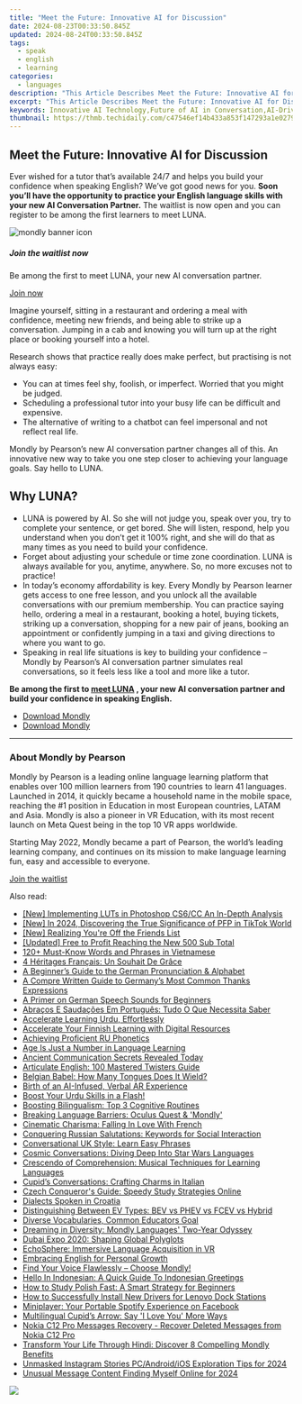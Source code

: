 ```yaml
---
title: "Meet the Future: Innovative AI for Discussion"
date: 2024-08-23T00:33:50.845Z
updated: 2024-08-24T00:33:50.845Z
tags:
  - speak
  - english
  - learning
categories:
  - languages
description: "This Article Describes Meet the Future: Innovative AI for Discussion"
excerpt: "This Article Describes Meet the Future: Innovative AI for Discussion"
keywords: Innovative AI Technology,Future of AI in Conversation,AI-Driven Discussion Tools,Next-Gen AI Communication Systems,AI in Enhancing Discussion Quality,Discuss AI's Role in Future Technology,Artificial Intelligence for Enhanced Dialogues
thumbnail: https://thmb.techidaily.com/c47546ef14b433a853f147293a1e027910647d2b3c636b3d7439e396fc35c411.jpg
---
```


## Meet the Future: Innovative AI for Discussion

 Ever wished for a tutor that’s available 24/7 and helps you build your confidence when speaking English? We’ve got good news for you. **Soon you’ll have the opportunity to practice your English language skills with your new AI Conversation Partner.** The waitlist is now open and you can register to be among the first learners to meet LUNA.

![mondly banner icon](https://edge.mondly.com/blog/wp-content/themes/mondly/img/mondly-banner-icon.png "Get Ready To Meet Your New Ai Conversation Partner 2")

##### Join the waitlist now

 Be among the first to meet LUNA, your new AI conversation partner.

[Join now](https://shop.mondly.com/affiliate.php?ACCOUNT=ATISTUDI&AFFILIATE=108875&PATH=https://www.mondly.com?AFFILIATE=108875)

 Imagine yourself, sitting in a restaurant and ordering a meal with confidence, meeting new friends, and being able to strike up a conversation. Jumping in a cab and knowing you will turn up at the right place or booking yourself into a hotel.

 Research shows that practice really does make perfect, but practising is not always easy:

* You can at times feel shy, foolish, or imperfect. Worried that you might be judged.
* Scheduling a professional tutor into your busy life can be difficult and expensive.
* The alternative of writing to a chatbot can feel impersonal and not reflect real life.

 Mondly by Pearson’s new AI conversation partner changes all of this. An innovative new way to take you one step closer to achieving your language goals. Say hello to LUNA.

## Why LUNA?

* LUNA is powered by AI. So she will not judge you, speak over you, try to complete your sentence, or get bored. She will listen, respond, help you understand when you don’t get it 100% right, and she will do that as many times as you need to build your confidence.
* Forget about adjusting your schedule or time zone coordination. LUNA is always available for you, anytime, anywhere. So, no more excuses not to practice!
* In today’s economy affordability is key. Every Mondly by Pearson learner gets access to one free lesson, and you unlock all the available conversations with our premium membership. You can practice saying hello, ordering a meal in a restaurant, booking a hotel, buying tickets, striking up a conversation, shopping for a new pair of jeans, booking an appointment or confidently jumping in a taxi and giving directions to where you want to go.
* Speaking in real life situations is key to building your confidence – Mondly by Pearson’s AI conversation partner simulates real conversations, so it feels less like a tool and more like a tutor.

 **Be among the first to [meet LUNA](https://shop.mondly.com/affiliate.php?ACCOUNT=ATISTUDI&AFFILIATE=108875&PATH=https://www.mondly.com?AFFILIATE=108875) , your new AI conversation partner and build your confidence in speaking English.**

* [Download Mondly](https://www.facebook.com/sharer/sharer.php?u=https%3A%2F%2Fwww.mondly.com%2Fblog%2Fnew-ai-conversation-partner%2F&t=Get+Ready+to+Meet+Your+New+AI+Conversation+Partner "Share on Facebook")
* [Download Mondly](https://shop.mondly.com/affiliate.php?ACCOUNT=ATISTUDI&AFFILIATE=108875&PATH=https://www.mondly.com?AFFILIATE=108875)

---

### About Mondly by Pearson

 Mondly by Pearson is a leading online language learning platform that enables over 100 million learners from 190 countries to learn 41 languages. Launched in 2014, it quickly became a household name in the mobile space, reaching the #1 position in Education in most European countries, LATAM and Asia. Mondly is also a pioneer in VR Education, with its most recent launch on Meta Quest being in the top 10 VR apps worldwide.

 Starting May 2022, Mondly became a part of Pearson, the world’s leading learning company, and continues on its mission to make language learning fun, easy and accessible to everyone.

[Join the waitlist](https://shop.mondly.com/affiliate.php?ACCOUNT=ATISTUDI&AFFILIATE=108875&PATH=https://www.mondly.com?AFFILIATE=108875)

<ins class="adsbygoogle"
     style="display:block"
     data-ad-format="autorelaxed"
     data-ad-client="ca-pub-7571918770474297"
     data-ad-slot="1223367746"></ins>



<ins class="adsbygoogle"
     style="display:block"
     data-ad-client="ca-pub-7571918770474297"
     data-ad-slot="8358498916"
     data-ad-format="auto"
     data-full-width-responsive="true"></ins>

<span class="atpl-alsoreadstyle">Also read:</span>
<div><ul>
<li><a href="https://some-knowledge.techidaily.com/new-implementing-luts-in-photoshop-cs6cc-an-in-depth-analysis/"><u>[New] Implementing LUTs in Photoshop CS6/CC  An In-Depth Analysis</u></a></li>
<li><a href="https://tiktok-videos.techidaily.com/new-in-2024-discovering-the-true-significance-of-pfp-in-tiktok-world/"><u>[New] In 2024, Discovering the True Significance of PFP in TikTok World</u></a></li>
<li><a href="https://snapchat-videos.techidaily.com/new-realizing-youre-off-the-friends-list/"><u>[New] Realizing You're Off the Friends List</u></a></li>
<li><a href="https://facebook-video-footage.techidaily.com/updated-free-to-profit-reaching-the-new-500-sub-total/"><u>[Updated] Free to Profit  Reaching the New 500 Sub Total</u></a></li>
<li><a href="https://mondly-stories.techidaily.com/120plus-must-know-words-and-phrases-in-vietnamese/"><u>120+ Must-Know Words and Phrases in Vietnamese</u></a></li>
<li><a href="https://mondly-stories.techidaily.com/4-heritages-francais-un-souhait-de-grace/"><u>4 Héritages Français: Un Souhait De Grâce</u></a></li>
<li><a href="https://mondly-stories.techidaily.com/1719579847747-a-beginners-guide-to-the-german-pronunciation-and-alphabet/"><u>A Beginner’s Guide to the German Pronunciation & Alphabet</u></a></li>
<li><a href="https://mondly-stories.techidaily.com/a-compre-written-guide-to-germanys-most-common-thanks-expressions/"><u>A Compre Written Guide to Germany’s Most Common Thanks Expressions</u></a></li>
<li><a href="https://mondly-stories.techidaily.com/a-primer-on-german-speech-sounds-for-beginners/"><u>A Primer on German Speech Sounds for Beginners</u></a></li>
<li><a href="https://mondly-stories.techidaily.com/abracos-e-saudacoes-em-portugues-tudo-o-que-necessita-saber/"><u>Abraços E Saudações Em Português: Tudo O Que Necessita Saber</u></a></li>
<li><a href="https://mondly-stories.techidaily.com/accelerate-learning-urdu-effortlessly/"><u>Accelerate Learning Urdu, Effortlessly</u></a></li>
<li><a href="https://mondly-stories.techidaily.com/accelerate-your-finnish-learning-with-digital-resources/"><u>Accelerate Your Finnish Learning with Digital Resources</u></a></li>
<li><a href="https://mondly-stories.techidaily.com/achieving-proficient-ru-phonetics/"><u>Achieving Proficient RU Phonetics</u></a></li>
<li><a href="https://mondly-stories.techidaily.com/age-is-just-a-number-in-language-learning/"><u>Age Is Just a Number in Language Learning</u></a></li>
<li><a href="https://mondly-stories.techidaily.com/ancient-communication-secrets-revealed-today/"><u>Ancient Communication Secrets Revealed Today</u></a></li>
<li><a href="https://mondly-stories.techidaily.com/articulate-english-100-mastered-twisters-guide/"><u>Articulate English: 100 Mastered Twisters Guide</u></a></li>
<li><a href="https://mondly-stories.techidaily.com/belgian-babel-how-many-tongues-does-it-wield/"><u>Belgian Babel: How Many Tongues Does It Wield?</u></a></li>
<li><a href="https://mondly-stories.techidaily.com/birth-of-an-ai-infused-verbal-ar-experience/"><u>Birth of an AI-Infused, Verbal AR Experience</u></a></li>
<li><a href="https://mondly-stories.techidaily.com/1719578514739-boost-your-urdu-skills-in-a-flash/"><u>Boost Your Urdu Skills in a Flash!</u></a></li>
<li><a href="https://mondly-stories.techidaily.com/boosting-bilingualism-top-3-cognitive-routines/"><u>Boosting Bilingualism: Top 3 Cognitive Routines</u></a></li>
<li><a href="https://mondly-stories.techidaily.com/breaking-language-barriers-oculus-quest-and-mondly/"><u>Breaking Language Barriers: Oculus Quest & 'Mondly'</u></a></li>
<li><a href="https://mondly-stories.techidaily.com/cinematic-charisma-falling-in-love-with-french/"><u>Cinematic Charisma: Falling In Love With French</u></a></li>
<li><a href="https://mondly-stories.techidaily.com/conquering-russian-salutations-keywords-for-social-interaction/"><u>Conquering Russian Salutations: Keywords for Social Interaction</u></a></li>
<li><a href="https://mondly-stories.techidaily.com/conversational-uk-style-learn-easy-phrases/"><u>Conversational UK Style: Learn Easy Phrases</u></a></li>
<li><a href="https://mondly-stories.techidaily.com/cosmic-conversations-diving-deep-into-star-wars-languages/"><u>Cosmic Conversations: Diving Deep Into Star Wars Languages</u></a></li>
<li><a href="https://mondly-stories.techidaily.com/crescendo-of-comprehension-musical-techniques-for-learning-languages/"><u>Crescendo of Comprehension: Musical Techniques for Learning Languages</u></a></li>
<li><a href="https://mondly-stories.techidaily.com/cupids-conversations-crafting-charms-in-italian/"><u>Cupid’s Conversations: Crafting Charms in Italian</u></a></li>
<li><a href="https://mondly-stories.techidaily.com/czech-conquerors-guide-speedy-study-strategies-online/"><u>Czech Conqueror's Guide: Speedy Study Strategies Online</u></a></li>
<li><a href="https://mondly-stories.techidaily.com/dialects-spoken-in-croatia/"><u>Dialects Spoken in Croatia</u></a></li>
<li><a href="https://tech-renaissance.techidaily.com/distinguishing-between-ev-types-bev-vs-phev-vs-fcev-vs-hybrid/"><u>Distinguishing Between EV Types: BEV vs PHEV vs FCEV vs Hybrid</u></a></li>
<li><a href="https://mondly-stories.techidaily.com/diverse-vocabularies-common-educators-goal/"><u>Diverse Vocabularies, Common Educators Goal</u></a></li>
<li><a href="https://mondly-stories.techidaily.com/dreaming-in-diversity-mondly-languages-two-year-odyssey/"><u>Dreaming in Diversity: Mondly Languages' Two-Year Odyssey</u></a></li>
<li><a href="https://mondly-stories.techidaily.com/dubai-expo-2020-shaping-global-polyglots/"><u>Dubai Expo 2020: Shaping Global Polyglots</u></a></li>
<li><a href="https://mondly-stories.techidaily.com/echosphere-immersive-language-acquisition-in-vr/"><u>EchoSphere: Immersive Language Acquisition in VR</u></a></li>
<li><a href="https://mondly-stories.techidaily.com/embracing-english-for-personal-growth/"><u>Embracing English for Personal Growth</u></a></li>
<li><a href="https://mondly-stories.techidaily.com/1719581333482-find-your-voice-flawlessly-choose-mondly/"><u>Find Your Voice Flawlessly – Choose Mondly!</u></a></li>
<li><a href="https://mondly-stories.techidaily.com/1719581066868-hello-in-indonesian-a-quick-guide-to-indonesian-greetings/"><u>Hello In Indonesian: A Quick Guide To Indonesian Greetings</u></a></li>
<li><a href="https://mondly-stories.techidaily.com/1719577964287-how-to-study-polish-fast-a-smart-strategy-for-beginners/"><u>How to Study Polish Fast: A Smart Strategy for Beginners</u></a></li>
<li><a href="https://hardware-help.techidaily.com/how-to-successfully-install-new-drivers-for-lenovo-dock-stations/"><u>How to Successfully Install New Drivers for Lenovo Dock Stations</u></a></li>
<li><a href="https://facebook.techidaily.com/miniplayer-your-portable-spotify-experience-on-facebook/"><u>Miniplayer: Your Portable Spotify Experience on Facebook</u></a></li>
<li><a href="https://mondly-stories.techidaily.com/1719580286223-multilingual-cupids-arrow-say-i-love-you-more-ways/"><u>Multilingual Cupid’s Arrow: Say 'I Love You' More Ways</u></a></li>
<li><a href="https://review-topics.techidaily.com/nokia-c12-pro-messages-recovery-recover-deleted-messages-from-nokia-c12-pro-by-fonelab-android-recover-messages/"><u>Nokia C12 Pro Messages Recovery - Recover Deleted Messages from Nokia C12 Pro</u></a></li>
<li><a href="https://mondly-stories.techidaily.com/1719576338655-transform-your-life-through-hindi-discover-8-compelling-mondly-benefits/"><u>Transform Your Life Through Hindi: Discover 8 Compelling Mondly Benefits</u></a></li>
<li><a href="https://instagram-video-files.techidaily.com/unmasked-instagram-stories-pcandroidios-exploration-tips-for-2024/"><u>Unmasked Instagram Stories  PC/Android/iOS Exploration Tips for 2024</u></a></li>
<li><a href="https://facebook-videos.techidaily.com/unusual-message-content-finding-myself-online-for-2024/"><u>Unusual Message Content  Finding Myself Online for 2024</u></a></li>
</ul></div>

<!-- affiliate ads begin -->
<a href="https://shop.mondly.com/affiliate.php?ACCOUNT=ATISTUDI&AFFILIATE=108875&PATH=https%3A%2F%2Fwww.mondly.com%3FAFFILIATE%3D108875%26RESOURCE%3D%2BBusiness%2B970x90%2B"><img src="https://secure.avangate.com/images/merchant/69c418c33ec2e1a4267fa9bb77fa1428/business-970x90.gif" border="0"></a>
<!-- affiliate ads end -->